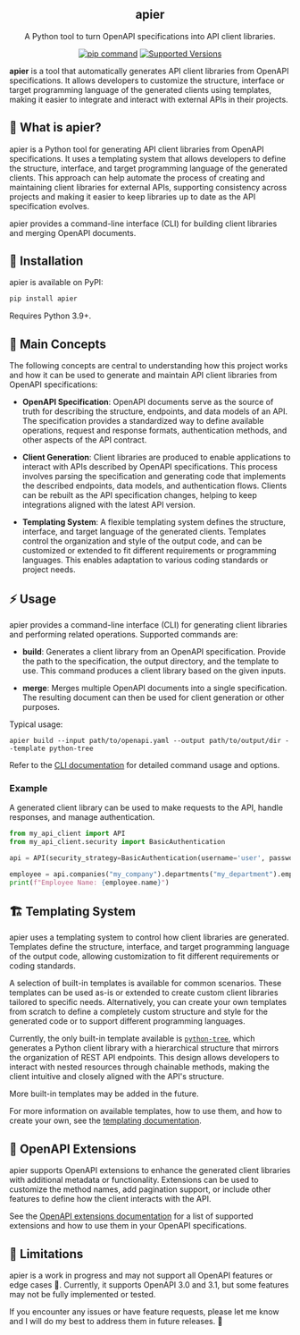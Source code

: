 <h2 align="center"><b>apier</b></h3>

<p align="center">A Python tool to turn OpenAPI specifications into API client libraries.</p>

<p align="center">
  <a href="https://pypi.org/project/apier"><img src="https://img.shields.io/badge/pip_install-apier-orange" alt="pip command"></a>
  <a href="https://pypi.org/project/apier"><img src="https://img.shields.io/pypi/pyversions/apier.svg?logo=python" alt="Supported Versions"></a>
</p>

**apier** is a tool that automatically generates API client libraries from OpenAPI specifications. It allows developers to customize the structure, interface or target programming language of the generated clients using templates, making it easier to integrate and interact with external APIs in their projects.

## 🧐 What is apier?

apier is a Python tool for generating API client libraries from OpenAPI specifications. It uses a templating system that allows developers to define the structure, interface, and target programming language of the generated clients. This approach can help automate the process of creating and maintaining client libraries for external APIs, supporting consistency across projects and making it easier to keep libraries up to date as the API specification evolves.

apier provides a command-line interface (CLI) for building client libraries and merging OpenAPI documents.

## 🐍 Installation

apier is available on PyPI:

```bash
pip install apier
```

Requires Python 3.9+.

## 🧠 Main Concepts

The following concepts are central to understanding how this project works and how it can be used to generate and maintain API client libraries from OpenAPI specifications:

- **OpenAPI Specification**: OpenAPI documents serve as the source of truth for describing the structure, endpoints, and data models of an API. The specification provides a standardized way to define available operations, request and response formats, authentication methods, and other aspects of the API contract.

- **Client Generation**: Client libraries are produced to enable applications to interact with APIs described by OpenAPI specifications. This process involves parsing the specification and generating code that implements the described endpoints, data models, and authentication flows. Clients can be rebuilt as the API specification changes, helping to keep integrations aligned with the latest API version.

- **Templating System**: A flexible templating system defines the structure, interface, and target language of the generated clients. Templates control the organization and style of the output code, and can be customized or extended to fit different requirements or programming languages. This enables adaptation to various coding standards or project needs.

## ⚡ Usage

apier provides a command-line interface (CLI) for generating client libraries and performing related operations. Supported commands are:

- **build**: Generates a client library from an OpenAPI specification. Provide the path to the specification, the output directory, and the template to use. This command produces a client library based on the given inputs.

- **merge**: Merges multiple OpenAPI documents into a single specification. The resulting document can then be used for client generation or other purposes.

Typical usage:

```
apier build --input path/to/openapi.yaml --output path/to/output/dir --template python-tree
```

Refer to the [CLI documentation](docs/cli/README.md) for detailed command usage and options.

### Example

A generated client library can be used to make requests to the API, handle responses, and manage authentication.

```python
from my_api_client import API
from my_api_client.security import BasicAuthentication

api = API(security_strategy=BasicAuthentication(username='user', password='pass'))

employee = api.companies("my_company").departments("my_department").employees(123).get()
print(f"Employee Name: {employee.name}")
```

## 🏗️ Templating System

apier uses a templating system to control how client libraries are generated. Templates define the structure, interface, and target programming language of the output code, allowing customization to fit different requirements or coding standards.

A selection of built-in templates is available for common scenarios. These templates can be used as-is or extended to create custom client libraries tailored to specific needs. Alternatively, you can create your own templates from scratch to define a completely custom structure and style for the generated code or to support different programming languages.

Currently, the only built-in template available is [`python-tree`](docs/templates/python_tree.md), which generates a Python client library with a hierarchical structure that mirrors the organization of REST API endpoints. This design allows developers to interact with nested resources through chainable methods, making the client intuitive and closely aligned with the API's structure.

More built-in templates may be added in the future.

For more information on available templates, how to use them, and how to create your own, see the [templating documentation](docs/templates/README.md).

## 🧩 OpenAPI Extensions
apier supports OpenAPI extensions to enhance the generated client libraries with additional metadata or functionality. Extensions can be used to customize the method names, add pagination support, or include other features to define how the client interacts with the API.

See the [OpenAPI extensions documentation](docs/extensions/README.md) for a list of supported extensions and how to use them in your OpenAPI specifications.

## 🚧️ Limitations

apier is a work in progress and may not support all OpenAPI features or edge cases 🦄. Currently, it supports OpenAPI 3.0 and 3.1, but some features may not be fully implemented or tested.

If you encounter any issues or have feature requests, please let me know and I will do my best to address them in future releases. 🙏
